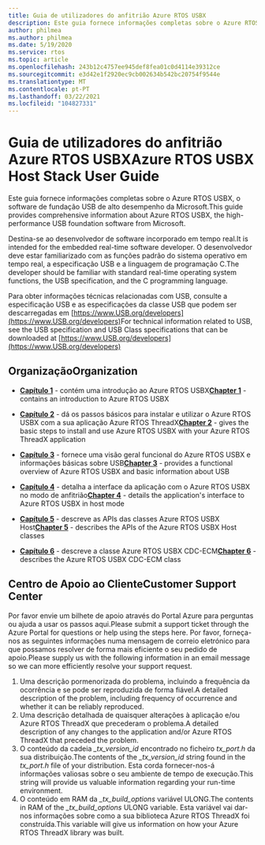 ```yaml
---
title: Guia de utilizadores do anfitrião Azure RTOS USBX
description: Este guia fornece informações completas sobre o Azure RTOS USBX, o software de fundação USB de alto desempenho da Microsoft.
author: philmea
ms.author: philmea
ms.date: 5/19/2020
ms.service: rtos
ms.topic: article
ms.openlocfilehash: 243b12c4757ee945def8fea01c0d4114e39312ce
ms.sourcegitcommit: e3d42e1f2920ec9cb002634b542bc20754f9544e
ms.translationtype: MT
ms.contentlocale: pt-PT
ms.lasthandoff: 03/22/2021
ms.locfileid: "104827331"
---
```

# <a name="azure-rtos-usbx-host-stack-user-guide"></a><span data-ttu-id="3eeb7-103">Guia de utilizadores do anfitrião Azure RTOS USBX</span><span class="sxs-lookup"><span data-stu-id="3eeb7-103">Azure RTOS USBX Host Stack User Guide</span></span>

<span data-ttu-id="3eeb7-104">Este guia fornece informações completas sobre o Azure RTOS USBX, o software de fundação USB de alto desempenho da Microsoft.</span><span class="sxs-lookup"><span data-stu-id="3eeb7-104">This guide provides comprehensive information about Azure RTOS USBX, the high-performance USB foundation software from Microsoft.</span></span>

<span data-ttu-id="3eeb7-105">Destina-se ao desenvolvedor de software incorporado em tempo real.</span><span class="sxs-lookup"><span data-stu-id="3eeb7-105">It is intended for the embedded real-time software developer.</span></span> <span data-ttu-id="3eeb7-106">O desenvolvedor deve estar familiarizado com as funções padrão do sistema operativo em tempo real, a especificação USB e a linguagem de programação C.</span><span class="sxs-lookup"><span data-stu-id="3eeb7-106">The developer should be familiar with standard real-time operating system functions, the USB specification, and the C programming language.</span></span>

<span data-ttu-id="3eeb7-107">Para obter informações técnicas relacionadas com USB, consulte a especificação USB e as especificações da classe USB que podem ser descarregadas em [https://www.USB.org/developers](https://www.USB.org/developers)</span><span class="sxs-lookup"><span data-stu-id="3eeb7-107">For technical information related to USB, see the USB specification and USB Class specifications that can be downloaded at [https://www.USB.org/developers](https://www.USB.org/developers)</span></span>

## <a name="organization"></a><span data-ttu-id="3eeb7-108">Organização</span><span class="sxs-lookup"><span data-stu-id="3eeb7-108">Organization</span></span>

- <span data-ttu-id="3eeb7-109">[**Capítulo 1**](usbx-host-stack-1.md) - contém uma introdução ao Azure RTOS USBX</span><span class="sxs-lookup"><span data-stu-id="3eeb7-109">[**Chapter 1**](usbx-host-stack-1.md) - contains an introduction to Azure RTOS USBX</span></span>

- <span data-ttu-id="3eeb7-110">[**Capítulo 2**](usbx-host-stack-2.md) - dá os passos básicos para instalar e utilizar o Azure RTOS USBX com a sua aplicação Azure RTOS ThreadX</span><span class="sxs-lookup"><span data-stu-id="3eeb7-110">[**Chapter 2**](usbx-host-stack-2.md) - gives the basic steps to install and use Azure RTOS USBX with your Azure RTOS ThreadX application</span></span>

- <span data-ttu-id="3eeb7-111">[**Capítulo 3**](usbx-host-stack-3.md) - fornece uma visão geral funcional do Azure RTOS USBX e informações básicas sobre USB</span><span class="sxs-lookup"><span data-stu-id="3eeb7-111">[**Chapter 3**](usbx-host-stack-3.md) - provides a functional overview of Azure RTOS USBX and basic information about USB</span></span>

- <span data-ttu-id="3eeb7-112">[**Capítulo 4**](usbx-host-stack-4.md) - detalha a interface da aplicação com o Azure RTOS USBX no modo de anfitrião</span><span class="sxs-lookup"><span data-stu-id="3eeb7-112">[**Chapter 4**](usbx-host-stack-4.md) - details the application's interface to Azure RTOS USBX in host mode</span></span>

- <span data-ttu-id="3eeb7-113">[**Capítulo 5**](usbx-host-stack-5.md) - descreve as APIs das classes Azure RTOS USBX Host</span><span class="sxs-lookup"><span data-stu-id="3eeb7-113">[**Chapter 5**](usbx-host-stack-5.md) - describes the APIs of the Azure RTOS USBX Host classes</span></span>

- <span data-ttu-id="3eeb7-114">[**Capítulo 6**](usbx-host-stack-6.md) - descreve a classe Azure RTOS USBX CDC-ECM</span><span class="sxs-lookup"><span data-stu-id="3eeb7-114">[**Chapter 6**](usbx-host-stack-6.md) - describes the Azure RTOS USBX CDC-ECM class</span></span>

## <a name="customer-support-center"></a><span data-ttu-id="3eeb7-115">Centro de Apoio ao Cliente</span><span class="sxs-lookup"><span data-stu-id="3eeb7-115">Customer Support Center</span></span>

<span data-ttu-id="3eeb7-116">Por favor envie um bilhete de apoio através do Portal Azure para perguntas ou ajuda a usar os passos aqui.</span><span class="sxs-lookup"><span data-stu-id="3eeb7-116">Please submit a support ticket through the Azure Portal for questions or help using the steps here.</span></span> <span data-ttu-id="3eeb7-117">Por favor, forneça-nos as seguintes informações numa mensagem de correio eletrónico para que possamos resolver de forma mais eficiente o seu pedido de apoio.</span><span class="sxs-lookup"><span data-stu-id="3eeb7-117">Please supply us with the following information in an email message so we can more efficiently resolve your support request.</span></span>

1. <span data-ttu-id="3eeb7-118">Uma descrição pormenorizada do problema, incluindo a frequência da ocorrência e se pode ser reproduzida de forma fiável.</span><span class="sxs-lookup"><span data-stu-id="3eeb7-118">A detailed description of the problem, including frequency of occurrence and whether it can be reliably reproduced.</span></span>
2. <span data-ttu-id="3eeb7-119">Uma descrição detalhada de quaisquer alterações à aplicação e/ou Azure RTOS ThreadX que precederam o problema.</span><span class="sxs-lookup"><span data-stu-id="3eeb7-119">A detailed description of any changes to the application and/or Azure RTOS ThreadX that preceded the problem.</span></span>
3. <span data-ttu-id="3eeb7-120">O conteúdo da cadeia *_tx_version_id* encontrado no ficheiro *tx_port.h* da sua distribuição.</span><span class="sxs-lookup"><span data-stu-id="3eeb7-120">The contents of the *_tx_version_id* string found in the *tx_port.h* file of your distribution.</span></span> <span data-ttu-id="3eeb7-121">Esta corda fornecer-nos-á informações valiosas sobre o seu ambiente de tempo de execução.</span><span class="sxs-lookup"><span data-stu-id="3eeb7-121">This string will provide us valuable information regarding your run-time environment.</span></span>
4. <span data-ttu-id="3eeb7-122">O conteúdo em RAM da *_tx_build_options* variável ULONG.</span><span class="sxs-lookup"><span data-stu-id="3eeb7-122">The contents in RAM of the *_tx_build_options* ULONG variable.</span></span> <span data-ttu-id="3eeb7-123">Esta variável vai dar-nos informações sobre como a sua biblioteca Azure RTOS ThreadX foi construída.</span><span class="sxs-lookup"><span data-stu-id="3eeb7-123">This variable will give us information on how your Azure RTOS ThreadX library was built.</span></span>

